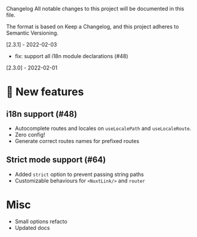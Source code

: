 Changelog
All notable changes to this project will be documented in this file.

The format is based on Keep a Changelog, and this project adheres to Semantic Versioning.

[2.3.1] - 2022-02-03

- fix: support all i18n module declarations (#48)

[2.3.0] - 2022-02-01

# 🎉 New features

## i18n support (#48)

- Autocomplete routes and locales on `useLocalePath` and `useLocaleRoute`.
- Zero config!
- Generate correct routes names for prefixed routes

## Strict mode support (#64)


- Added `strict` option to prevent passing string paths 
- Customizable behaviours for `<NuxtLink/>` and `router`


# Misc

- Small options refacto
- Updated docs
